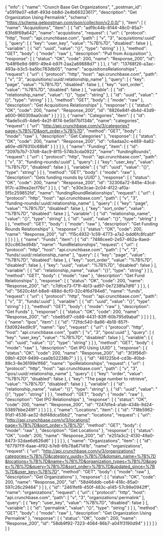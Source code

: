 {
  "info": {
    "name": "Crunch Base Get Organizations",
    "_postman_id": "a5919e07-e8df-493d-bb8d-2e4b66323617",
    "description": "Get Organization Using Permalink",
    "schema": "https://schema.getpostman.com/json/collection/v2.0.0/"
  },
  "item": [
    {
      "name": "Acquisitions",
      "item": [
        {
          "id": "adf9c44b-8144-48c0-85a7-63fd8f69a642",
          "name": "acquistions",
          "request": {
            "url": {
              "protocol": "http",
              "host": "api.crunchbase.com",
              "path": [
                "v",
                "3",
                "acquisitions/:uuid"
              ],
              "query": [
                {
                  "key": "user_key",
                  "value": "%7B%7D",
                  "disabled": false
                }
              ],
              "variable": [
                {
                  "id": "uuid",
                  "value": "{}",
                  "type": "string"
                }
              ]
            },
            "method": "GET",
            "body": {
              "mode": "raw"
            },
            "description": "Pull from Acquisition"
          },
          "response": [
            {
              "status": "OK",
              "code": 200,
              "name": "Response_200",
              "id": "b48f6e9d-98f0-49e4-b97f-2aa2a69888d7"
            }
          ]
        },
        {
          "id": "13768f26-a3ac-493a-b3c5-ba5bc783db05",
          "name": "acquisitionsRelationships",
          "request": {
            "url": {
              "protocol": "http",
              "host": "api.crunchbase.com",
              "path": [
                "v",
                "3",
                "acquisitions/:uuid/:relationship_name"
              ],
              "query": [
                {
                  "key": "page",
                  "value": "%7B%7D",
                  "disabled": false
                },
                {
                  "key": "sort_order",
                  "value": "%7B%7D",
                  "disabled": false
                }
              ],
              "variable": [
                {
                  "id": "relationship_name",
                  "value": "{}",
                  "type": "string"
                },
                {
                  "id": "uuid",
                  "value": "{}",
                  "type": "string"
                }
              ]
            },
            "method": "GET",
            "body": {
              "mode": "raw"
            },
            "description": "Get Acquisitions Relationships"
          },
          "response": [
            {
              "status": "OK",
              "code": 200,
              "name": "Response_200",
              "id": "8826e84f-db4d-43d9-a600-960309aa0cde"
            }
          ]
        }
      ]
    },
    {
      "name": "Categories",
      "item": [
        {
          "id": "6ade5cd5-4de6-4e2f-8f74-be5bf7b1134b",
          "name": "categories",
          "request": {
            "url": "http://api.crunchbase.com/v/3/categories?page=%7B%7D&sort_order=%7B%7D",
            "method": "GET",
            "body": {
              "mode": "raw"
            },
            "description": "Get Categories"
          },
          "response": [
            {
              "status": "OK",
              "code": 200,
              "name": "Response_200",
              "id": "c6adaa2c-e489-4a62-a60e-d979310c68b8"
            }
          ]
        }
      ]
    },
    {
      "name": "Funding",
      "item": [
        {
          "id": "2097b7b7-37d8-4ac9-8f15-574b3cda0922",
          "name": "fundingRounds",
          "request": {
            "url": {
              "protocol": "http",
              "host": "api.crunchbase.com",
              "path": [
                "v",
                "3",
                "funding-rounds/:uuid"
              ],
              "query": [
                {
                  "key": "user_key",
                  "value": "%7B%7D",
                  "disabled": false
                }
              ],
              "variable": [
                {
                  "id": "uuid",
                  "value": "{}",
                  "type": "string"
                }
              ]
            },
            "method": "GET",
            "body": {
              "mode": "raw"
            },
            "description": "Gets funding rounds by UUID"
          },
          "response": [
            {
              "status": "OK",
              "code": 200,
              "name": "Response_200",
              "id": "32306a72-845e-43cd-917c-a39ea2ecf76c"
            }
          ]
        },
        {
          "id": "e30e3cae-2c04-4f22-af0a-5f5c259852fd",
          "name": "fundingRoundRelationships",
          "request": {
            "url": {
              "protocol": "http",
              "host": "api.crunchbase.com",
              "path": [
                "v",
                "3",
                "funding-rounds/:uuid/:relationship_name"
              ],
              "query": [
                {
                  "key": "page",
                  "value": "%7B%7D",
                  "disabled": false
                },
                {
                  "key": "sort_order",
                  "value": "%7B%7D",
                  "disabled": false
                }
              ],
              "variable": [
                {
                  "id": "relationship_name",
                  "value": "{}",
                  "type": "string"
                },
                {
                  "id": "uuid",
                  "value": "{}",
                  "type": "string"
                }
              ]
            },
            "method": "GET",
            "body": {
              "mode": "raw"
            },
            "description": "Get Funding Rounds Relationships"
          },
          "response": [
            {
              "status": "OK",
              "code": 200,
              "name": "Response_200",
              "id": "f15c4932-1c59-4773-a7a2-bdd6fc8fcabf"
            }
          ]
        }
      ]
    },
    {
      "name": "Funds",
      "item": [
        {
          "id": "7488cee0-2e57-462a-8aed-92cc863ed94b",
          "name": "fundRelationships",
          "request": {
            "url": {
              "protocol": "http",
              "host": "api.crunchbase.com",
              "path": [
                "v",
                "3",
                "funds/:uuid/:relationship_name"
              ],
              "query": [
                {
                  "key": "page",
                  "value": "%7B%7D",
                  "disabled": false
                },
                {
                  "key": "sort_order",
                  "value": "%7B%7D",
                  "disabled": false
                },
                {
                  "key": "uuid",
                  "value": "%7B%7D",
                  "disabled": false
                }
              ],
              "variable": [
                {
                  "id": "relationship_name",
                  "value": "{}",
                  "type": "string"
                }
              ]
            },
            "method": "GET",
            "body": {
              "mode": "raw"
            },
            "description": "Get Fund Relationships"
          },
          "response": [
            {
              "status": "OK",
              "code": 200,
              "name": "Response_200",
              "id": "c7dfce73-f71f-4b13-ad97-0e7238fa7df6"
            }
          ]
        },
        {
          "id": "5620c4bf-b8e6-488d-8cf0-32c4f6d784e6",
          "name": "funds",
          "request": {
            "url": {
              "protocol": "http",
              "host": "api.crunchbase.com",
              "path": [
                "v",
                "3",
                "funds/:uuid"
              ],
              "variable": [
                {
                  "id": "uuid",
                  "value": "{}",
                  "type": "string"
                }
              ]
            },
            "method": "GET",
            "body": {
              "mode": "raw"
            },
            "description": "Get Funds"
          },
          "response": [
            {
              "status": "OK",
              "code": 200,
              "name": "Response_200",
              "id": "cbe85df7-cb88-4431-83ff-60b795d9abaf"
            }
          ]
        }
      ]
    },
    {
      "name": "Ipos",
      "item": [
        {
          "id": "72fdc540-8a86-4b18-857f-f3d0924ed9c9",
          "name": "ipo",
          "request": {
            "url": {
              "protocol": "http",
              "host": "api.crunchbase.com",
              "path": [
                "v",
                "3",
                "ipos/:uuid"
              ],
              "query": [
                {
                  "key": "user_key",
                  "value": "%7B%7D",
                  "disabled": false
                }
              ],
              "variable": [
                {
                  "id": "uuid",
                  "value": "{}",
                  "type": "string"
                }
              ]
            },
            "method": "GET",
            "body": {
              "mode": "raw"
            },
            "description": "Get IPO Using UUID"
          },
          "response": [
            {
              "status": "OK",
              "code": 200,
              "name": "Response_200",
              "id": "3f3f56d1-09b1-420f-9499-caa0b52238b7"
            }
          ]
        },
        {
          "id": "461225b4-cd3b-40bd-89c3-8e36199e1f66",
          "name": "ipoRelationships",
          "request": {
            "url": {
              "protocol": "http",
              "host": "api.crunchbase.com",
              "path": [
                "v",
                "3",
                "ipos/:uuid/:relationship_name"
              ],
              "query": [
                {
                  "key": "order",
                  "value": "%7B%7D",
                  "disabled": false
                },
                {
                  "key": "The page number to retrieve",
                  "value": "%7B%7D",
                  "disabled": false
                }
              ],
              "variable": [
                {
                  "id": "relationship_name",
                  "value": "{}",
                  "type": "string"
                },
                {
                  "id": "uuid",
                  "value": "{}",
                  "type": "string"
                }
              ]
            },
            "method": "GET",
            "body": {
              "mode": "raw"
            },
            "description": "Get IPO Relationships"
          },
          "response": [
            {
              "status": "OK",
              "code": 200,
              "name": "Response_200",
              "id": "f247d1e4-a1ab-434b-9d24-53897bbe249f"
            }
          ]
        }
      ]
    },
    {
      "name": "Locations",
      "item": [
        {
          "id": "718b5962-91d1-4536-ae32-8df48dca5bb2",
          "name": "locations",
          "request": {
            "url": "http://api.crunchbase.com/v/3/locations?page=%7B%7D&sort_order=%7B%7D",
            "method": "GET",
            "body": {
              "mode": "raw"
            },
            "description": "Get Locations"
          },
          "response": [
            {
              "status": "OK",
              "code": 200,
              "name": "Response_200",
              "id": "e251a3c2-4130-49a0-8473-32dae6d626d6"
            }
          ]
        }
      ]
    },
    {
      "name": "Organizations",
      "item": [
        {
          "id": "67797f1f-6aae-4f92-b7e8-6fb78a67141b",
          "name": "organizations",
          "request": {
            "url": "http://api.crunchbase.com/v/3/organizations?categories=%7B%7D&category_uuids=%7B%7D&domain_name=%7B%7D&locations=%7B%7D&name=%7B%7D&organization_types=%7B%7D&page=%7B%7D&query=%7B%7D&sort_order=%7B%7D&updated_since=%7B%7D&user_key=%7B%7D",
            "method": "GET",
            "body": {
              "mode": "raw"
            },
            "description": "Get Organizations"
          },
          "response": [
            {
              "status": "OK",
              "code": 200,
              "name": "Response_200",
              "id": "58d46ddb-ce64-418c-85a0-597c26c29464"
            }
          ]
        },
        {
          "id": "2461fef8-450f-483c-a145-57c98e0942ff",
          "name": "organizations",
          "request": {
            "url": {
              "protocol": "http",
              "host": "api.crunchbase.com",
              "path": [
                "v",
                "3",
                "organizations/:permalink"
              ],
              "query": [
                {
                  "key": "user_key",
                  "value": "%7B%7D",
                  "disabled": false
                }
              ],
              "variable": [
                {
                  "id": "permalink",
                  "value": "{}",
                  "type": "string"
                }
              ]
            },
            "method": "GET",
            "body": {
              "mode": "raw"
            },
            "description": "Get Organization Using Permalink"
          },
          "response": [
            {
              "status": "OK",
              "code": 200,
              "name": "Response_200",
              "id": "58db9f92-7323-4084-86b7-a041f3190d94"
            }
          ]
        }
      ]
    }
  ]
}